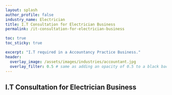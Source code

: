 ```yaml
---
layout: splash 
author_profile: false 
industry_name: Electrician
title: I.T Consultation for Electrician Business
permalink: /it-consultation-for-electrician-business

toc: true
toc_sticky: true

excerpt: "I.T required in a Accountancy Practice Business."
header:
  overlay_image: /assets/images/industries/accountant.jpg
  overlay_filter: 0.5 # same as adding an opacity of 0.5 to a black background
---
```


## I.T Consultation for Electrician Business
